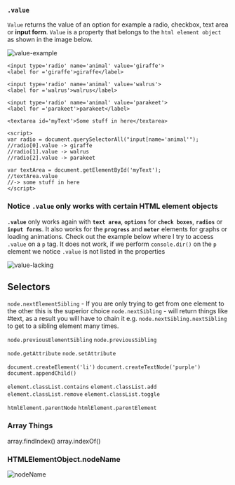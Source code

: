 ### `.value` 

`Value` returns the value of an option for example a radio, checkbox, text area or **input form**. `Value` is a property that belongs to the `html element object` as shown in the image below.

![value-example](http://i.imgur.com/EZtgsXz.png)

```
<input type='radio' name='animal' value='giraffe'>
<label for ='giraffe'>giraffe</label>

<input type='radio' name='animal' value='walrus'>
<label for ='walrus'>walrus</label>

<input type='radio' name='animal' value='parakeet'>
<label for ='parakeet'>parakeet</label>

<textarea id='myText'>Some stuff in here</textarea>

<script>
var radio = document.querySelectorAll("input[name='animal'");
//radio[0].value -> giraffe
//radio[1].value -> walrus
//radio[2].value -> parakeet

var textArea = document.getElementById('myText');
//textArea.value 
//-> some stuff in here
</script>
```

### Notice `.value` only works with certain HTML element objects

**`.value`** only works again with **`text area`**, **`options`** for **`check boxes`**, **`radios`** or **`input forms`**. It also works for the **`progress`** and **`meter`** elements for graphs or loading animations. Check out the example below where I try to access `.value` on a `p` tag. It does not work, if we perform `console.dir()` on the `p` element we notice `.value` is not listed in the properties

![value-lacking](http://i.imgur.com/pkB8TKr.png)

## Selectors

`node.nextElementSibling` - If you are only trying to get from one element to the other this is the superior choice
`node.nextSibling` - will return things like #text, as a result you will have to chain it e.g. `node.nextSibling.nextSibling` to get to a sibling element many times. 

`node.previousElementSibling`
`node.previousSibling`

`node.getAttribute`
`node.setAttribute`

`document.createElement('li')`
`document.createTextNode('purple')`
`document.appendChild()`

`element.classList.contains`
`element.classList.add`
`element.classList.remove`
`element.classList.toggle`

`htmlElement.parentNode`
`htmlElement.parentElement`

### Array Things

array.findIndex()
array.indexOf()


### HTMLElementObject.nodeName 

![nodeName](http://imgur.com/E2Bdebt.png)



